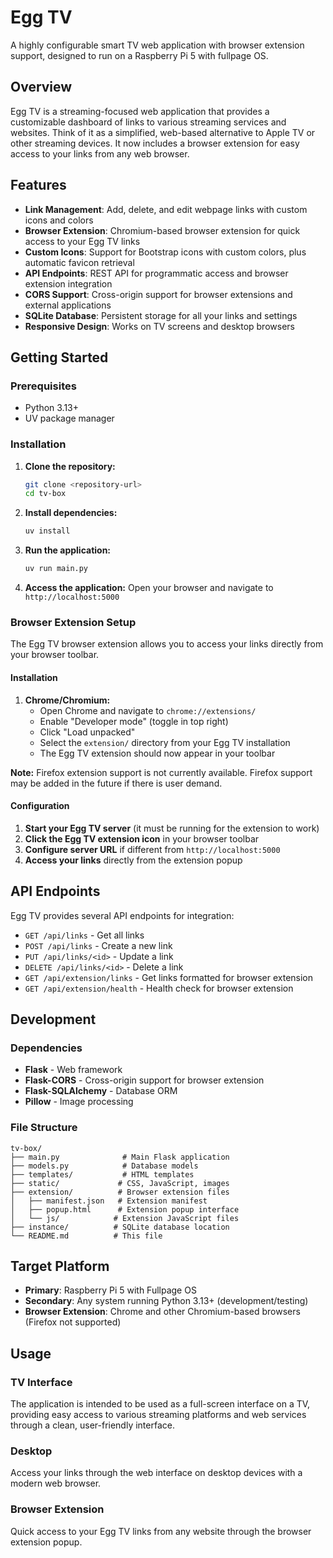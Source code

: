 # Egg TV

A highly configurable smart TV web application with browser extension support, designed to run on a Raspberry Pi 5 with fullpage OS.

## Overview

Egg TV is a streaming-focused web application that provides a customizable dashboard of links to various streaming services and websites. Think of it as a simplified, web-based alternative to Apple TV or other streaming devices. It now includes a browser extension for easy access to your links from any web browser.

## Features

- **Link Management**: Add, delete, and edit webpage links with custom icons and colors
- **Browser Extension**: Chromium-based browser extension for quick access to your Egg TV links
- **Custom Icons**: Support for Bootstrap icons with custom colors, plus automatic favicon retrieval
- **API Endpoints**: REST API for programmatic access and browser extension integration
- **CORS Support**: Cross-origin support for browser extensions and external applications
- **SQLite Database**: Persistent storage for all your links and settings
- **Responsive Design**: Works on TV screens and desktop browsers

## Getting Started

### Prerequisites

- Python 3.13+
- UV package manager

### Installation

1. **Clone the repository:**
   ```bash
   git clone <repository-url>
   cd tv-box
   ```

2. **Install dependencies:**
   ```bash
   uv install
   ```

3. **Run the application:**
   ```bash
   uv run main.py
   ```

4. **Access the application:**
   Open your browser and navigate to `http://localhost:5000`

### Browser Extension Setup

The Egg TV browser extension allows you to access your links directly from your browser toolbar.

#### Installation

1. **Chrome/Chromium:**
   - Open Chrome and navigate to `chrome://extensions/`
   - Enable "Developer mode" (toggle in top right)
   - Click "Load unpacked"
   - Select the `extension/` directory from your Egg TV installation
   - The Egg TV extension should now appear in your toolbar

**Note:** Firefox extension support is not currently available. Firefox support may be added in the future if there is user demand.

#### Configuration

1. **Start your Egg TV server** (it must be running for the extension to work)
2. **Click the Egg TV extension icon** in your browser toolbar
3. **Configure server URL** if different from `http://localhost:5000`
4. **Access your links** directly from the extension popup

## API Endpoints

Egg TV provides several API endpoints for integration:

- `GET /api/links` - Get all links
- `POST /api/links` - Create a new link
- `PUT /api/links/<id>` - Update a link
- `DELETE /api/links/<id>` - Delete a link
- `GET /api/extension/links` - Get links formatted for browser extension
- `GET /api/extension/health` - Health check for browser extension

## Development

### Dependencies

- **Flask** - Web framework
- **Flask-CORS** - Cross-origin support for browser extension
- **Flask-SQLAlchemy** - Database ORM
- **Pillow** - Image processing

### File Structure

```
tv-box/
├── main.py              # Main Flask application
├── models.py            # Database models
├── templates/           # HTML templates
├── static/             # CSS, JavaScript, images
├── extension/          # Browser extension files
│   ├── manifest.json   # Extension manifest
│   ├── popup.html      # Extension popup interface
│   └── js/            # Extension JavaScript files
├── instance/          # SQLite database location
└── README.md          # This file
```

## Target Platform

- **Primary**: Raspberry Pi 5 with Fullpage OS
- **Secondary**: Any system running Python 3.13+ (development/testing)
- **Browser Extension**: Chrome and other Chromium-based browsers (Firefox not supported)

## Usage

### TV Interface
The application is intended to be used as a full-screen interface on a TV, providing easy access to various streaming platforms and web services through a clean, user-friendly interface.

### Desktop
Access your links through the web interface on desktop devices with a modern web browser.

### Browser Extension
Quick access to your Egg TV links from any website through the browser extension popup.
